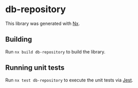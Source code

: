 # db-repository

This library was generated with [Nx](https://nx.dev).

## Building

Run `nx build db-repository` to build the library.

## Running unit tests

Run `nx test db-repository` to execute the unit tests via [Jest](https://jestjs.io).
